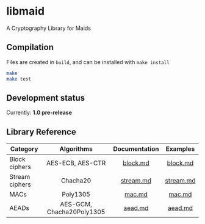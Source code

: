 # libmaid
A Cryptography Library for Maids

## Compilation
Files are created in `build`, and can be installed with `make install`
```sh
make
make test
```

## Development status
Currently: **1.0 pre-release**

## Library Reference
| Category       | Algorithms                | Documentation               | Examples                        |
| -------------- |:-------------------------:|:---------------------------:|:-------------------------------:|
| Block ciphers  | AES-ECB, AES-CTR          | [block.md](docs/block.md)   | [block.md](examples/block.md)   |
| Stream ciphers | Chacha20                  | [stream.md](docs/stream.md) | [stream.md](examples/stream.md) |
| MACs           | Poly1305                  | [mac.md](docs/mac.md)       | [mac.md](examples/mac.md)       |
| AEADs          | AES-GCM, Chacha20Poly1305 | [aead.md](docs/aead.md)     | [aead.md](examples/aead.md)     |
